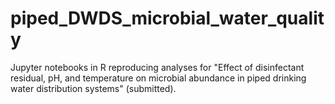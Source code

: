 # piped_DWDS_microbial_water_quality
Jupyter notebooks in R reproducing analyses for "Effect of disinfectant residual, pH, and temperature on microbial abundance in piped drinking water distribution systems" (submitted).

